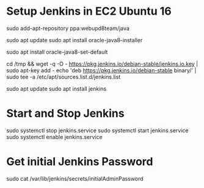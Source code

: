 # Setup Jenkins in EC2 Ubuntu 16

sudo add-apt-repository ppa:webupd8team/java

sudo apt update
sudo apt install oracle-java8-installer

sudo apt install oracle-java8-set-default

cd /tmp && wget -q -O - https://pkg.jenkins.io/debian-stable/jenkins.io.key | sudo apt-key add -
echo 'deb https://pkg.jenkins.io/debian-stable binary/' | sudo tee -a /etc/apt/sources.list.d/jenkins.list

sudo apt update
sudo apt install jenkins

# Start and Stop Jenkins 

sudo systemctl stop jenkins.service
sudo systemctl start jenkins.service
sudo systemctl enable jenkins.service

# Get initial Jenkins Password

sudo cat /var/lib/jenkins/secrets/initialAdminPassword
